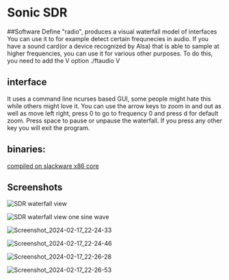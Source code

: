 # Sonic SDR
##Software Define "radio", produces a visual waterfall model of interfaces
You can use it to for example detect certain frequnecies in audio. If you have a sound card(or a device recognized by Alsa) that is able to sample at higher frequencies, you can use it for various other purposes. To do this, you need to add the V option ./ftaudio V <audio device> \[sample rate\] \[ft rate\] the arguments in brackets are optional. typically, your sound card samples at 44100 khz, divide that by two to get the maximum frequency possible.

## interface
It uses a command line ncurses based GUI, some people might hate this while others might love it. You can use the arrow keys to zoom in and out as well as move left right, press 0 to go to frequency 0 and press d for default zoom.
Press space to pause or unpause the waterfall.
If you press any other key you will exit the program.

## binaries:
[compiled on slackware x86 core](x86_64_fft_program/ftaudio)

## Screenshots


![SDR waterfall view](https://github.com/radiopushka/SonicSDR/assets/48099825/13b13c51-e950-483c-b3a4-34357ef87fca)


![SDR waterfall view one sine wave](https://github.com/radiopushka/SonicSDR/assets/48099825/e8c665d4-17b4-49ee-b15c-ad7f0e2d98a0)

![Screenshot_2024-02-17_22-24-33](https://github.com/radiopushka/SonicSDR/assets/48099825/59c01d54-8c32-4e0c-ad53-6b657d3f0a06)

![Screenshot_2024-02-17_22-24-46](https://github.com/radiopushka/SonicSDR/assets/48099825/4aeb45fe-4c1c-4c78-8768-3830ce30d9c5)

![Screenshot_2024-02-17_22-26-28](https://github.com/radiopushka/SonicSDR/assets/48099825/e67e7a48-e0f0-44fb-9696-d8b6353181da)

![Screenshot_2024-02-17_22-26-53](https://github.com/radiopushka/SonicSDR/assets/48099825/c2d52350-b582-43ec-a7fc-fd978c3089fc)

